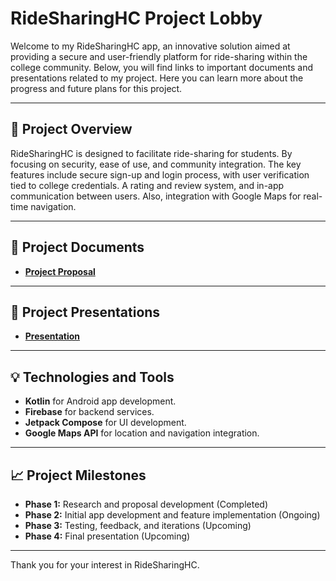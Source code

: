 # RideSharingHC Project Lobby

Welcome to my RideSharingHC app, an innovative solution aimed at providing a secure and user-friendly platform for ride-sharing within the college community. Below, you will find links to important documents and presentations related to my project. Here you can learn more about the progress and future plans for this project.

---

## 🚗 **Project Overview**

RideSharingHC is designed to facilitate ride-sharing for students. By focusing on security, ease of use, and community integration. The key features include secure sign-up and login process, with user verification tied to college credentials. A rating and review system, and in-app communication between users. Also, integration with Google Maps for real-time navigation.

---

## 📂 **Project Documents**

- **[Project Proposal](https://hanover-cs.github.io/HC25-Caio-Montilha-Senior-Project/proposal.html)**

---

## 🎤 **Project Presentations**

- **[Presentation](https://hanover-cs.github.io/HC25-Caio-Montilha-Senior-Project/presentation.html)**


---

## 💡 **Technologies and Tools**

- **Kotlin** for Android app development.
- **Firebase** for backend services.
- **Jetpack Compose** for UI development.
- **Google Maps API** for location and navigation integration.

---

## 📈 **Project Milestones**

- **Phase 1:** Research and proposal development (Completed)
- **Phase 2:** Initial app development and feature implementation (Ongoing)
- **Phase 3:** Testing, feedback, and iterations (Upcoming)
- **Phase 4:** Final presentation (Upcoming)

---

Thank you for your interest in RideSharingHC.